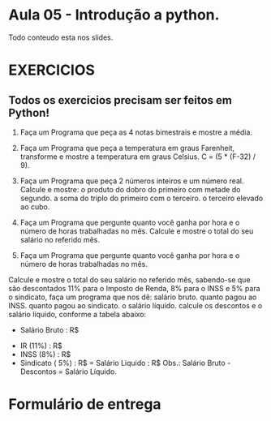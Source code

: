 # Aula 05 - Introdução a python.

Todo conteudo esta nos slides.

# EXERCICIOS
## Todos os exercicios precisam ser feitos em Python!

1. Faça um Programa que peça as 4 notas bimestrais e mostre a média.

2. Faça um Programa que peça a temperatura em graus Farenheit, transforme e mostre a temperatura em graus Celsius. C = (5 * (F-32) / 9).

3. Faça um Programa que peça 2 números inteiros e um número real. Calcule e mostre: o produto do dobro do primeiro com metade do segundo. a soma do triplo do primeiro com o terceiro. o terceiro elevado ao cubo.

4. Faça um Programa que pergunte quanto você ganha por hora e o número de horas trabalhadas no mês. Calcule e mostre o total do seu salário no referido mês.

5. Faça um Programa que pergunte quanto você ganha por hora e o número de horas trabalhadas no mês.

Calcule e mostre o total do seu salário no referido mês, sabendo-se que são descontados 11% para o Imposto de Renda, 8% para o INSS e 5% para o sindicato, faça um programa que nos dê: salário bruto. quanto pagou ao INSS. quanto pagou ao sindicato. o salário líquido. calcule os descontos e o salário líquido, conforme a tabela abaixo:

+ Salário Bruto : R$
- IR (11%) : R$
- INSS (8%) : R$
- Sindicato ( 5%) : R$
= Salário Liquido : R$
Obs.: Salário Bruto - Descontos = Salário Líquido. 


# Formulário de entrega


